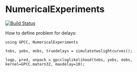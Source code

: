 # NumericalExperiments

[![Build Status](https://github.com/ngiann/NumericalExperiments.jl/actions/workflows/CI.yml/badge.svg?branch=main)](https://github.com/ngiann/NumericalExperiments.jl/actions/workflows/CI.yml?query=branch%3Amain)


How to define problem for delays:

```
using GPCC, NumericalExperiments

tobs, yobs, σobs, truedelays = simulatetwolightcurves();

logp, pred, unpack = gpccloglikelihood(tobs, yobs, σobs, kernel=GPCC.matern32, maxdelay=10);
```